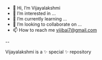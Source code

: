 - 👋 Hi, I’m Vijayalakshmi
- 👀 I’m interested in ...
- 🌱 I’m currently learning ...
- 💞️ I’m looking to collaborate on ...
- 📫 How to reach me vijibai7@gmail.com

--

Vijayalakshmi is a ✨ special ✨ repository

<!---
Vijibai/Vijibai is a ✨ special ✨ repository because its `README.md` (this file) appears on your GitHub profile.
You can click the Preview link to take a look at your changes.
--->
